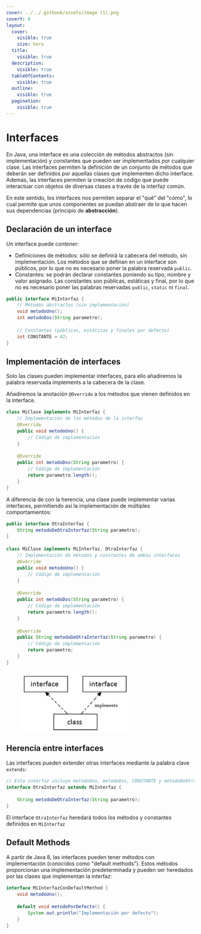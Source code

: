 ```yaml
---
cover: ../../.gitbook/assets/image (1).png
coverY: 0
layout:
  cover:
    visible: true
    size: hero
  title:
    visible: true
  description:
    visible: true
  tableOfContents:
    visible: true
  outline:
    visible: true
  pagination:
    visible: true
---
```


# Interfaces

En Java, una interface es una colección de métodos abstractos (sin implementación) y constantes que pueden ser implementados por cualquier clase. Las interfaces permiten la definición de un conjunto de métodos que deberán ser definidos por aquellas clases que implementen dicho interface. Además, las interfaces permiten la creación de código que puede interactuar con objetos de diversas clases a través de la interfaz común.

En este sentido, los interfaces nos permiten separar el "qué" del "cómo", lo cual permite que unos componentes se puedan abstraer de lo que hacen sus dependencias (principio de **abstracción**).

## **Declaración de un interface**

Un interface puede contener:

* Definiciones de métodos: sólo se definirá la cabecera del método, sin implementación. Los métodos que se definan en un interface son públicos, por lo que no es necesario poner la palabra reservada `public`.&#x20;
* Constantes: se podrán declarar constantes poniendo su tipo, nombre y valor asignado. Las constantes son públicas, estáticas y final, por lo que no es necesario poner las palabras reservadas `public`, `static` ni `final`.

```java
public interface MiInterfaz {
    // Métodos abstractos (sin implementación)
    void metodoUno();
    int metodoDos(String parametro);
    
    // Constantes (públicas, estáticas y finales por defecto)
    int CONSTANTE = 42;
}
```

## **Implementación de interfaces**

Solo las clases pueden implementar interfaces, para ello añadiremos la palabra reservada implements a la cabecera de la clase.

Añadiremos la anotación `@Override` a los métodos que vienen definidos en la interface.&#x20;

```java
class MiClase implements MiInterfaz {
    // Implementación de los métodos de la interfaz
    @Override
    public void metodoUno() {
        // Código de implementación
    }
    
    @Override
    public int metodoDos(String parametro) {
        // Código de implementación
        return parametro.length();
    }
}
```

A diferencia de con la herencia, una clase puede implementar varias interfaces, permitiendo así la implementación de múltiples comportamientos:

```java
public interface OtraInterfaz {
    String metodoDeOtraInterfaz(String parametro);
}

class MiClase implements MiInterfaz, OtraInterfaz {
    // Implementación de métodos y constantes de ambas interfaces
    @Override
    public void metodoUno() {
        // Código de implementación
    }
    
    @Override
    public int metodoDos(String parametro) {
        // Código de implementación
        return parametro.length();
    }
    
    @Override
    public String metodoDeOtraInterfaz(String parametro) {
        // Código de implementación
        return parametro;
    }
}
```

<figure><img src="../../.gitbook/assets/image (1).png" alt=""><figcaption></figcaption></figure>

## **Herencia entre interfaces**

Las interfaces pueden extender otras interfaces mediante la palabra clave `extends`:

```java
// Esta interfaz incluye metodoUno, metodoDos, CONSTANTE y metodoDeOtraInterfaz
interface OtraInterfaz extends MiInterfaz {

    String metodoDeOtraInterfaz(String parametro);
}
```

El interface `OtraInterfaz` heredará todos los métodos y constantes definidos en `MiInterfaz`

## **Default Methods**&#x20;

A partir de Java 8, las interfaces pueden tener métodos con implementación (conocidos como "default methods"). Estos métodos proporcionan una implementación predeterminada y pueden ser heredados por las clases que implementan la interfaz:

```java
interface MiInterfazConDefaultMethod {
    void metodoUno();
    
    default void metodoPorDefecto() {
        System.out.println("Implementación por defecto");
    }
}
```

